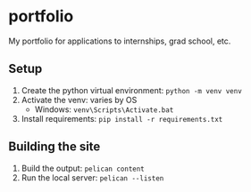 # portfolio

My portfolio for applications to internships, grad school, etc.

## Setup

1. Create the python virtual environment: `python -m venv venv`
2. Activate the venv: varies by OS
   - Windows: `venv\Scripts\Activate.bat`
3. Install requirements: `pip install -r requirements.txt`

## Building the site

1. Build the output: `pelican content`
2. Run the local server: `pelican --listen`
